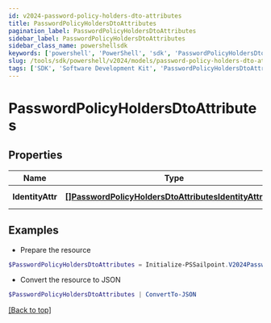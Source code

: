 ```yaml
---
id: v2024-password-policy-holders-dto-attributes
title: PasswordPolicyHoldersDtoAttributes
pagination_label: PasswordPolicyHoldersDtoAttributes
sidebar_label: PasswordPolicyHoldersDtoAttributes
sidebar_class_name: powershellsdk
keywords: ['powershell', 'PowerShell', 'sdk', 'PasswordPolicyHoldersDtoAttributes', 'V2024PasswordPolicyHoldersDtoAttributes'] 
slug: /tools/sdk/powershell/v2024/models/password-policy-holders-dto-attributes
tags: ['SDK', 'Software Development Kit', 'PasswordPolicyHoldersDtoAttributes', 'V2024PasswordPolicyHoldersDtoAttributes']
---
```



# PasswordPolicyHoldersDtoAttributes

## Properties

Name | Type | Description | Notes
------------ | ------------- | ------------- | -------------
**IdentityAttr** | [**[]PasswordPolicyHoldersDtoAttributesIdentityAttrInner**](password-policy-holders-dto-attributes-identity-attr-inner) | Attributes of PasswordPolicyHoldersDto | [optional] 

## Examples

- Prepare the resource
```powershell
$PasswordPolicyHoldersDtoAttributes = Initialize-PSSailpoint.V2024PasswordPolicyHoldersDtoAttributes  -IdentityAttr null
```

- Convert the resource to JSON
```powershell
$PasswordPolicyHoldersDtoAttributes | ConvertTo-JSON
```


[[Back to top]](#) 

